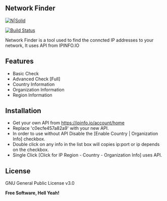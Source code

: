 ## Network Finder

[![N|Solid](https://avatars.githubusercontent.com/u/9011541?v=4)](https://jadadev.com/)

[![Build Status](https://travis-ci.org/joemccann/dillinger.svg?branch=master)](https://github.com/JadaDev/Network-Finder/tree/master)

Network Finder is a tool used to find the conncted IP addresses to your network,
It uses API from IPINFO.IO

## Features

- Basic Check
- Advanced Check [Full]
- Country Information
- Organization Information
- Region Information

## Installation

- Get your own API from https://ipinfo.io/account/home
- Replace 'c0ecfe457a82a9' with your new API.
- In order to use without API Disable the [Enable Country | Organization Info] checkbox.
- Double click on any info in the list box will copies ip:port or ip depends on the checkbox.
- Single Click [Click for IP Region - Country - Organization Info] uses API.

## License

GNU General Public License v3.0

**Free Software, Hell Yeah!**